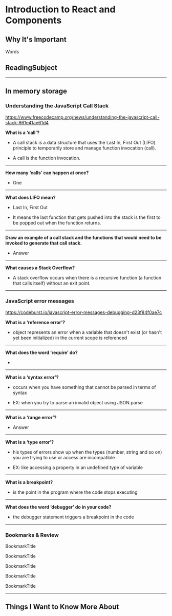 # Introduction to React and Components

## Why It's Important

Words

## ReadingSubject


-----------------

## In memory storage

### **Understanding the JavaScript Call Stack**

<https://www.freecodecamp.org/news/understanding-the-javascript-call-stack-861e41ae61d4>

**What is a ‘call’?**

- A call stack is a data structure that uses the Last In, First Out (LIFO) principle to temporarily store and manage function invocation (call).

- A call is the function invocation.

---

**How many ‘calls’ can happen at once?**

- One

---

**What does LIFO mean?**

- Last In, First Out

- It means the last function that gets pushed into the stack is the first to be popped out when the function returns. 

---

**Draw an example of a call stack and the functions that would need to be invoked to generate that call stack.**

- Answer

---

**What causes a Stack Overflow?**

- A stack overflow occurs when there is a recursive function (a function that calls itself) without an exit point. 

-----------------

### **JavaScript error messages**

<https://codeburst.io/javascript-error-messages-debugging-d23f84f0ae7c>

**What is a ‘reference error’?**

- object represents an error when a variable that doesn't exist (or hasn't yet been initialized) in the current scope is referenced

---

**What does the word ‘require’ do?**

- 

---

**What is a ‘syntax error’?**

- occurs when you have something that cannot be parsed in terms of syntax

- EX: when you try to parse an invalid object using JSON.parse

---

**What is a ‘range error’?**

- Answer

---

**What is a ‘type error’?**

- his types of errors show up when the types (number, string and so on) you are trying to use or access are incompatible

- EX: like accessing a property in an undefined type of variable

---

**What is a breakpoint?**

- is the point in the program where the code stops executing

---

**What does the word ‘debugger’ do in your code?**

- the debugger statement triggers a breakpoint in the code

-----------------

### Bookmarks & Review

BookmarkTitle
<link>

BookmarkTitle
<link>

BookmarkTitle
<link>

BookmarkTitle
<link>

BookmarkTitle
<link>

-----------------


## Things I Want to Know More About
